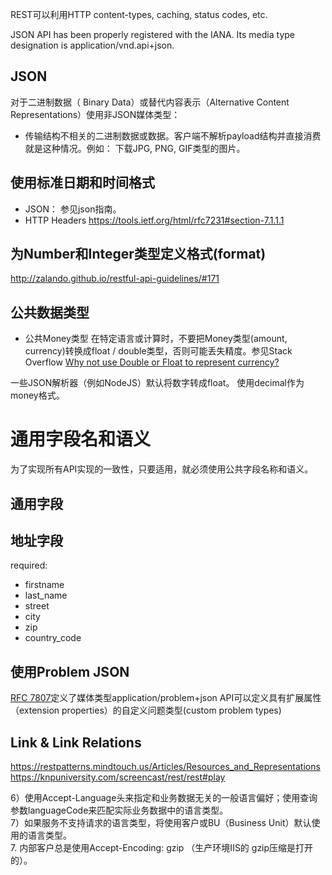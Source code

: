 REST可以利用HTTP content-types, caching, status codes, etc.

JSON API has been properly registered with the IANA. Its media type designation is application/vnd.api+json.




## JSON
对于二进制数据（ Binary Data）或替代内容表示（Alternative Content Representations）使用非JSON媒体类型：
- 传输结构不相关的二进制数据或数据。客户端不解析payload结构并直接消费就是这种情况。例如： 下载JPG, PNG, GIF类型的图片。


## 使用标准日期和时间格式
- JSON： 参见json指南。
- HTTP Headers  https://tools.ietf.org/html/rfc7231#section-7.1.1.1


## 为Number和Integer类型定义格式(format)
http://zalando.github.io/restful-api-guidelines/#171


## 公共数据类型
- 公共Money类型
在特定语言或计算时，不要把Money类型(amount, currency)转换成float / double类型，否则可能丢失精度。参见Stack Overflow [Why not use Double or Float to represent currency?
](https://stackoverflow.com/questions/3730019/why-not-use-double-or-float-to-represent-currency/3730040#3730040)

一些JSON解析器（例如NodeJS）默认将数字转成float。
使用decimal作为money格式。


# 通用字段名和语义
为了实现所有API实现的一致性，只要适用，就必须使用公共字段名称和语义。

## 通用字段

## 地址字段
required:
  - firstname
  - last_name
  - street
  - city
  - zip
  - country_code

## 使用Problem JSON
[RFC 7807](https://tools.ietf.org/html/rfc7807)定义了媒体类型application/problem+json
API可以定义具有扩展属性（extension properties）的自定义问题类型(custom problem types)


## Link & Link Relations


https://restpatterns.mindtouch.us/Articles/Resources_and_Representations
https://knpuniversity.com/screencast/rest/rest#play



6）使用Accept-Language头来指定和业务数据无关的一般语言偏好；使用查询参数languageCode来匹配实际业务数据中的语言类型。  
7）如果服务不支持请求的语言类型，将使用客户或BU（Business Unit）默认使用的语言类型。  
7. 内部客户总是使用Accept-Encoding: gzip （生产环境IIS的 gzip压缩是打开的）。 
